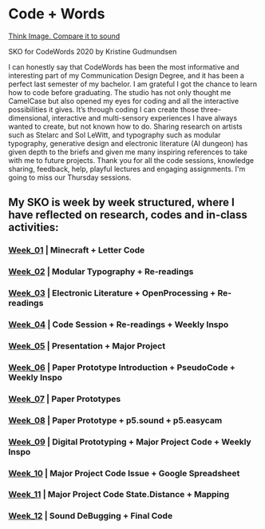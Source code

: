 # Code + Words

[Think Image. Compare it to sound](https://kristinegudmundsen.github.io/CodeWords/ThinkImageCompareItToSound/)

SKO for CodeWords 2020 by Kristine Gudmundsen

I can honestly say that CodeWords has been the most informative and interesting part of my Communication Design Degree, and it has been a perfect last semester of my bachelor. I am grateful I got the chance to learn how to code before graduating. The studio has not only thought me CamelCase but also opened my eyes for coding and all the interactive possibilities it gives. It’s through coding I can create those three-dimensional, interactive and multi-sensory experiences I have always wanted to create, but not known how to do. Sharing research on artists such as Stelarc and Sol LeWitt, and typography such as modular typography, generative design and electronic literature (AI dungeon) has given depth to the briefs and given me many inspiring references to take with me to future projects. Thank you for all the code sessions, knowledge sharing, feedback, help, playful lectures and engaging assignments. I'm going to miss our Thursday sessions.


## My SKO is week by week structured, where I have reflected on research, codes and in-class activities:

### [Week_01](https://github.com/KristineGudmundsen/CodeWords/tree/master/SKO/Week_01) | Minecraft + Letter Code
### [Week_02](https://github.com/KristineGudmundsen/CodeWords/tree/master/SKO/Week_02) | Modular Typography + Re-readings
### [Week_03](https://github.com/KristineGudmundsen/CodeWords/tree/master/SKO/Week_03) | Electronic Literature + OpenProcessing + Re-readings
### [Week_04](https://github.com/KristineGudmundsen/CodeWords/tree/master/SKO/Week_04) | Code Session + Re-readings + Weekly Inspo
### [Week_05](https://github.com/KristineGudmundsen/CodeWords/tree/master/SKO/Week_05) | Presentation + Major Project
### [Week_06](https://github.com/KristineGudmundsen/CodeWords/tree/master/SKO/Week_06) | Paper Prototype Introduction + PseudoCode + Weekly Inspo
### [Week_07](https://github.com/KristineGudmundsen/CodeWords/tree/master/SKO/Week_07) | Paper Prototypes
### [Week_08](https://github.com/KristineGudmundsen/CodeWords/tree/master/SKO/Week_08) | Paper Prototype + p5.sound + p5.easycam
### [Week_09](https://github.com/KristineGudmundsen/CodeWords/tree/master/SKO/Week_09) | Digital Prototyping + Major Project Code + Weekly Inspo
### [Week_10](https://github.com/KristineGudmundsen/CodeWords/tree/master/SKO/Week_10) | Major Project Code Issue + Google Spreadsheet
### [Week_11](https://github.com/KristineGudmundsen/CodeWords/tree/master/SKO/Week_11) | Major Project Code State.Distance + Mapping
### [Week_12](https://github.com/KristineGudmundsen/CodeWords/tree/master/SKO/Week_12) | Sound DeBugging + Final Code
